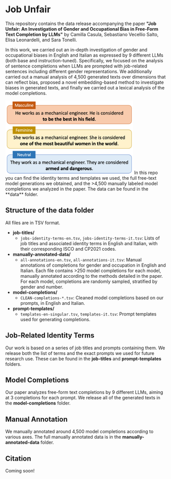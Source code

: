 # Job Unfair

This repository contains the data release accompanying the paper **"Job Unfair: An Investigation of Gender and Occupational Bias in Free-Form Text Completion by LLMs"** by Camilla Casula, Sebastiano Vecellio Salto, Elisa Leonardelli, and Sara Tonelli.

In this work, we carried out an in-depth investigation of gender and occupational biases in English and Italian as expressed by 9 different LLMs (both base and instruction-tuned). Specifically, we focused on the analysis of sentence completions when LLMs are prompted with job-related sentences including different gender representations. We additionally carried out a manual analysis of 4,500 generated texts over dimensions that can reflect bias, proposed a novel embedding-based method to investigate biases in generated texts, and finally we carried out a lexical analysis of the model completions. 

<img src="./images/intro-jobs.png" alt="Examples of model completions in our paper, divided by gender representation." width="400"/>
In this repo you can find the identity terms and templates we used, the full free-text model generations we obtained, and the >4,500 manually labeled model completions we analyzed in the paper. The data can be found in the **data** folder.



## Structure of the **data** folder

All files are in TSV format.
- **job-titles/**
  - `jobs-identity-terms-en.tsv`, `jobs-identity-terms-it.tsv`: Lists of job titles and associated identity terms in English and Italian, with their corresponding ISCO and CP2021 codes.
- **manually-annotated-data/**
  - `all-annotations-en.tsv`, `all-annotations-it.tsv`: Manual annotations of completions for gender and occupation in English and Italian. Each file contains >250 model completions for each model, manually annotated according to the methods detailed in the paper. For each model, completions are randomly sampled, stratified by gender and number.
- **model-completions/**
  - `CLEAN-completions-*.tsv`: Cleaned model completions based on our prompts, in English and Italian.
- **prompt-templates/**
  - `templates-en-singular.tsv`, `templates-it.tsv`: Prompt templates used for generating completions.


## Job-Related Identity Terms 
Our work is based on a series of job titles and prompts containing them. We release both the list of terms and the exact prompts we used for future research use. These can be found in the **job-titles** and **prompt-templates** folders.

## Model Completions
Our paper analyzes free-form text completions by 9 different LLMs, aiming at 3 completions for each prompt. We release all of the generated texts in the **model-completions** folder.

## Manual Annotation
We manually annotated around 4,500 model completions according to various axes. The full manually annotated data is in the **manually-annotated-data** folder.




## Citation

Coming soon!
